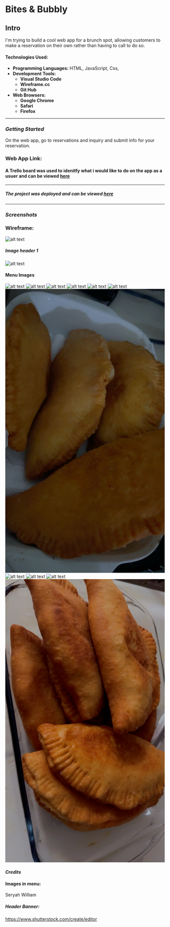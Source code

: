 # Bites & Bubbly 

## Intro
I'm trying to build a cool web app for a brunch spot, allowing customers to make a reservation on their own rather than having to call to do so.

#### Technologies Used: 

- **Programming Languages:** HTML, JavaScript, Css,
- **Development Tools:**
    - **Visual Studio Code**
    - **Wireframe.cc**
    - **Git Hub**
- **Web Browsers:**
    - **Google Chrome**
    - **Safari**
    - **Firefox**

---

### **_Getting Started_**

On the web app, go to reservations and inquiry and submit info for your reservation.

### Web App Link:


#### A Trello board was used to idenitfy what i would like to do on the app as a usuer and can be viewed [here](https://trello.com/b/UrpVS79s/bites-bubbly)

--- 

##### The project was deployed and can be viewed [here](url)


---

### **_Screenshots_** 

### Wireframe: 
![alt text](<Screenshot 2024-03-28 at 8.54.27 AM.png>)








##### Image header 1
![alt text](Untitled.jpg) 


#### Menu Images
![alt text](Images/image-1.png)
![alt text](Images/image-2.png)
![alt text](Images/image.png)
![alt text](Images/image-3.png)
![alt text](Images/image-4.png)
![alt text](Images/image-5.png)
![alt text](Images/image-6.png)
![alt text](Images/image-7.png)
![alt text](Images/image-8.png)
![alt text](Images/image-9.png)
![alt text](Images/image-10.png)



#### **_Credits_**

#### Images in menu: 
Seryah William

##### Header Banner:
https://www.shutterstock.com/create/editor 


